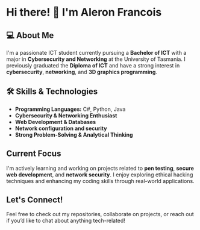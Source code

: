 # Hi there! 👋 I'm Aleron Francois

## 💻 About Me  
I'm a passionate ICT student currently pursuing a **Bachelor of ICT** with a major in **Cybersecurity and Networking** at the University of Tasmania. I previously graduated the **Diploma of ICT** and have a strong interest in **cybersecurity**, **networking**, and **3D graphics programming**.

## 🛠 Skills & Technologies  
- **Programming Languages:** C#, Python, Java  
- **Cybersecurity & Networking Enthusiast**  
- **Web Development & Databases**
- **Network configuration and security**
- **Strong Problem-Solving & Analytical Thinking**  

## Current Focus  
I'm actively learning and working on projects related to **pen testing**, **secure web development**, and **network security**. I enjoy exploring ethical hacking techniques and enhancing my coding skills through real-world applications.

## Let's Connect!  
Feel free to check out my repositories, collaborate on projects, or reach out if you’d like to chat about anything tech-related!

